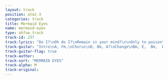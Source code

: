 ```yaml
---
layout: track
position: atoz-3
categories: track
title: Mermaid Eyes
name: mermaid-eyes
type: ahfow_track
track-id: 237
track-lyrics: "Do I?\nOh do I?\nRemain in your mind?\n\nOnly to poison\nThe Love that we find\n\nDesires have misplaced\nMy wishes are washes\nThe Air is filled with vibrations\nIâ€™m crying for you\nYouâ€™re crying for me\n>From station to station to station\n\nSilent, soft beauty\nWhere are you now?\nThe tide is turning\nOn your mermaid eyes\n\nDesires have misplaced\nMy wishes are washes\nThe Air is filled with vibrations\nIâ€™m crying for you\nYouâ€™re crying for me\nFrom station to station to station"
track-guitar: "Intro\nA, Fm,\nChorus\nD, Bm, A?\nChange\nBm, E,  Bm,  E, D, Gm, Bm,\n\n(provided by Drew)"
track-guitar-flag: true
track-author: 
track-sort: "MERMAID EYES"
track-alpha: M
track-original: 
---
```

